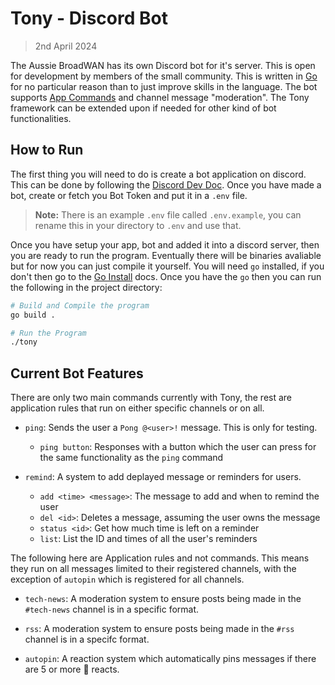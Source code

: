 # Tony - Discord Bot

>  2nd April 2024

The Aussie BroadWAN has its own Discord bot for it's server. This is open for 
development by members of the small community. This is written in [Go] for no
particular reason than to just improve skills in the language. The bot supports
[App Commands] and channel message "moderation". The Tony framework can be 
extended upon if needed for other kind of bot functionalities.


## How to Run

The first thing you will need to do is create a bot application on discord. This
can be done by following the [Discord Dev Doc]. Once you have made a bot, create
or fetch you Bot Token and put it in a `.env` file.

> **Note:** There is an example `.env` file called `.env.example`, you can 
>           rename this in your directory to `.env` and use that.

Once you have setup your app, bot and added it into a discord server, then you 
are ready to run the program. Eventually there will be binaries avaliable but
for now you can just compile it yourself. You will need `go` installed, if you
don't then go to the [Go Install] docs. Once you have the `go` then you can run
the following in the project directory:

```bash
# Build and Compile the program
go build .

# Run the Program
./tony
```

## Current Bot Features

There are only two main commands currently with Tony, the rest are application
rules that run on either specific channels or on all.

- `ping`: 
    Sends the user a `Pong @<user>!` message. This is only for testing.

    - `ping button`: Responses with a button which the user can press for the
        same functionality as the `ping` command

- `remind`:
    A system to add deplayed message or reminders for users.

    - `add <time> <message>`: The message to add and when to remind the user
    - `del <id>`: Deletes a message, assuming the user owns the message
    - `status <id>`: Get how much time is left on a reminder
    - `list`: List the ID and times of all the user's reminders

The following here are Application rules and not commands. This means they run
on all messages limited to their registered channels, with the exception of
`autopin` which is registered for all channels.

- `tech-news`:
    A moderation system to ensure posts being made in the `#tech-news` channel 
    is in a specific format.

- `rss`:
    A moderation system to ensure posts being made in the `#rss` channel is in 
    a specifc format.

- `autopin`:
    A reaction system which automatically pins messages if there are 5 or 
    more 📌 reacts.

[Go]: https://go.dev/
[App Commands]: https://discord.com/developers/docs/interactions/application-commands
[Discord Dev Doc]: https://discord.com/developers/docs/getting-started
[Go Install]: https://go.dev/doc/install
